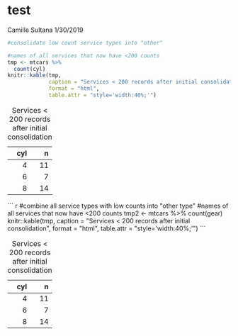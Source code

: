 test
================
Camille Sultana
1/30/2019

``` r
#consolidate low count service types into "other"

#names of all services that now have <200 counts
tmp <- mtcars %>%
  count(cyl)
knitr::kable(tmp,
             caption = "Services < 200 records after initial consolidation",
             format = "html",
             table.attr = "style='width:40%;'")
```

<table style="width:40%;">
<caption>
Services &lt; 200 records after initial consolidation
</caption>
<thead>
<tr>
<th style="text-align:right;">
cyl
</th>
<th style="text-align:right;">
n
</th>
</tr>
</thead>
<tbody>
<tr>
<td style="text-align:right;">
4
</td>
<td style="text-align:right;">
11
</td>
</tr>
<tr>
<td style="text-align:right;">
6
</td>
<td style="text-align:right;">
7
</td>
</tr>
<tr>
<td style="text-align:right;">
8
</td>
<td style="text-align:right;">
14
</td>
</tr>
</tbody>
</table>
``` r
#combine all service types with low counts into "other type"
#names of all services that now have <200 counts
tmp2 <- mtcars %>%
  count(gear)
knitr::kable(tmp,
             caption = "Services < 200 records after initial consolidation",
             format = "html",
             table.attr = "style='width:40%;'")
```

<table style="width:40%;">
<caption>
Services &lt; 200 records after initial consolidation
</caption>
<thead>
<tr>
<th style="text-align:right;">
cyl
</th>
<th style="text-align:right;">
n
</th>
</tr>
</thead>
<tbody>
<tr>
<td style="text-align:right;">
4
</td>
<td style="text-align:right;">
11
</td>
</tr>
<tr>
<td style="text-align:right;">
6
</td>
<td style="text-align:right;">
7
</td>
</tr>
<tr>
<td style="text-align:right;">
8
</td>
<td style="text-align:right;">
14
</td>
</tr>
</tbody>
</table>
